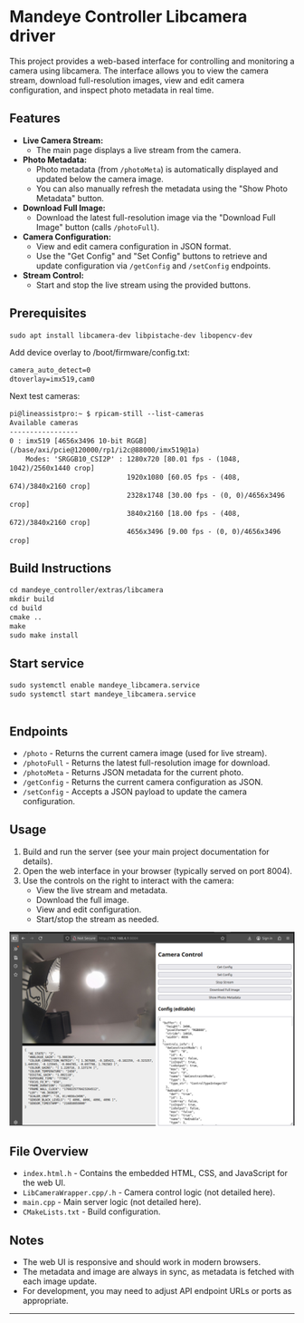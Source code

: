 # Mandeye Controller Libcamera driver

This project provides a web-based interface for controlling and monitoring a camera using libcamera. The interface allows you to view the camera stream, download full-resolution images, view and edit camera configuration, and inspect photo metadata in real time.

## Features

- **Live Camera Stream:**
  - The main page displays a live stream from the camera.
- **Photo Metadata:**
  - Photo metadata (from `/photoMeta`) is automatically displayed and updated below the camera image.
  - You can also manually refresh the metadata using the "Show Photo Metadata" button.
- **Download Full Image:**
  - Download the latest full-resolution image via the "Download Full Image" button (calls `/photoFull`).
- **Camera Configuration:**
  - View and edit camera configuration in JSON format.
  - Use the "Get Config" and "Set Config" buttons to retrieve and update configuration via `/getConfig` and `/setConfig` endpoints.
- **Stream Control:**
  - Start and stop the live stream using the provided buttons.
## Prerequisites
```aiignore
sudo apt install libcamera-dev libpistache-dev libopencv-dev
```

Add device overlay to /boot/firmware/config.txt:
```aiignore
camera_auto_detect=0
dtoverlay=imx519,cam0
```

Next test cameras:
```aiignore
pi@lineassistpro:~ $ rpicam-still --list-cameras
Available cameras
-----------------
0 : imx519 [4656x3496 10-bit RGGB] (/base/axi/pcie@120000/rp1/i2c@88000/imx519@1a)
    Modes: 'SRGGB10_CSI2P' : 1280x720 [80.01 fps - (1048, 1042)/2560x1440 crop]
                             1920x1080 [60.05 fps - (408, 674)/3840x2160 crop]
                             2328x1748 [30.00 fps - (0, 0)/4656x3496 crop]
                             3840x2160 [18.00 fps - (408, 672)/3840x2160 crop]
                             4656x3496 [9.00 fps - (0, 0)/4656x3496 crop]

```
## Build Instructions
```
cd mandeye_controller/extras/libcamera
mkdir build
cd build
cmake ..
make
sudo make install
```

## Start service
```
sudo systemctl enable mandeye_libcamera.service 
sudo systemctl start mandeye_libcamera.service 
    
``` 

## Endpoints

- `/photo` - Returns the current camera image (used for live stream).
- `/photoFull` - Returns the latest full-resolution image for download.
- `/photoMeta` - Returns JSON metadata for the current photo.
- `/getConfig` - Returns the current camera configuration as JSON.
- `/setConfig` - Accepts a JSON payload to update the camera configuration.

## Usage

1. Build and run the server (see your main project documentation for details).
2. Open the web interface in your browser (typically served on port 8004).
3. Use the controls on the right to interact with the camera:
    - View the live stream and metadata.
    - Download the full image.
    - View and edit configuration.
    - Start/stop the stream as needed.
   
![img.png](docs/img.png)
## File Overview

- `index.html.h` - Contains the embedded HTML, CSS, and JavaScript for the web UI.
- `LibCameraWrapper.cpp/.h` - Camera control logic (not detailed here).
- `main.cpp` - Main server logic (not detailed here).
- `CMakeLists.txt` - Build configuration.

## Notes

- The web UI is responsive and should work in modern browsers.
- The metadata and image are always in sync, as metadata is fetched with each image update.
- For development, you may need to adjust API endpoint URLs or ports as appropriate.

---




